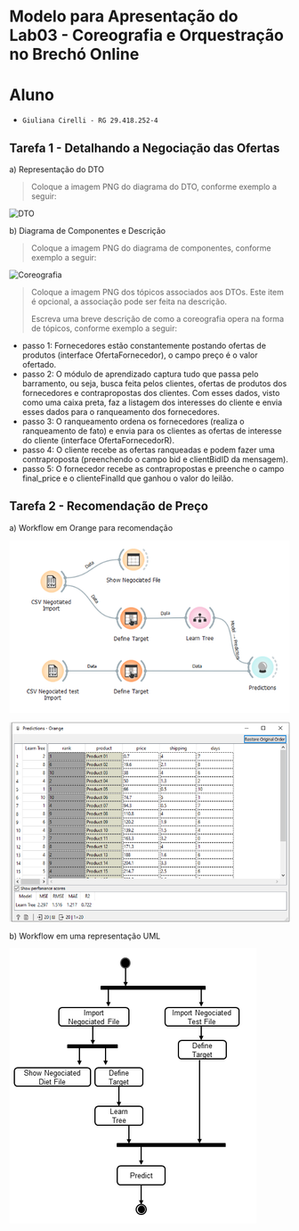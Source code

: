 # Modelo para Apresentação do Lab03 - Coreografia e Orquestração no Brechó Online


# Aluno
* `Giuliana Cirelli - RG 29.418.252-4`

## Tarefa 1 - Detalhando a Negociação das Ofertas

a) Representação do DTO

> Coloque a imagem PNG do diagrama do DTO, conforme exemplo a seguir:
>
![DTO](images/dto.png)

b) Diagrama de Componentes e Descrição

> Coloque a imagem PNG do diagrama de componentes, conforme exemplo a seguir:
>
![Coreografia](images/coreografia.png)
>
> Coloque a imagem PNG dos tópicos associados aos DTOs. Este item é opcional, a associação pode ser feita na descrição.
>
> Escreva uma breve descrição de como a coreografia opera na forma de tópicos, conforme exemplo a seguir:
>
 * passo 1: Fornecedores estão constantemente postando ofertas de produtos (interface OfertaFornecedor), o campo preço é o valor ofertado.
 * passo 2: O módulo de aprendizado captura tudo que passa pelo barramento, ou seja, busca feita pelos clientes, ofertas de produtos dos fornecedores e contrapropostas dos clientes. Com esses dados, visto como uma caixa preta, faz a listagem dos interesses do cliente e envia esses dados para o ranqueamento dos fornecedores.
 * passo 3: O ranqueamento ordena os fornecedores (realiza o ranqueamento de fato) e envia para os clientes as ofertas de interesse do cliente (interface OfertaFornecedorR).
 * passo 4: O cliente recebe as ofertas ranqueadas e podem fazer uma contraproposta (preenchendo o campo bid e clientBidID da mensagem). 
  * passo 5: O fornecedor recebe as contrapropostas e preenche o campo final_price e o clienteFinalId que ganhou o valor do leilão.

## Tarefa 2 - Recomendação de Preço

a) Workflow em Orange para recomendação

![Workflow Orange](workflows/lab03-orange.png)


![Workflow Orange](workflows/lab03-prediction.png)


b) Workflow em uma representação UML


![Workflow UML](workflows/workflowUML.png)

